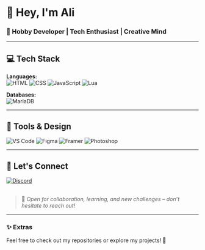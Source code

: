 # 👋 Hey, I'm Ali

### 🎯 Hobby Developer | Tech Enthusiast | Creative Mind

---

## 💻 Tech Stack  

**Languages:**  
![HTML](https://img.shields.io/badge/HTML5-0d0d0d?style=for-the-badge&logo=html5&logoColor=6A0DAD) ![CSS](https://img.shields.io/badge/CSS3-0d0d0d?style=for-the-badge&logo=css3&logoColor=6A0DAD) ![JavaScript](https://img.shields.io/badge/JavaScript-0d0d0d?style=for-the-badge&logo=javascript&logoColor=6A0DAD) ![Lua](https://img.shields.io/badge/Lua-0d0d0d?style=for-the-badge&logo=lua&logoColor=6A0DAD)

**Databases:**  
![MariaDB](https://img.shields.io/badge/MariaDB-0d0d0d?style=for-the-badge&logo=mariadb&logoColor=6A0DAD)

---

## 🎨 Tools & Design

![VS Code](https://img.shields.io/badge/VS%20Code-0d0d0d?style=for-the-badge&logo=visualstudiocode&logoColor=6A0DAD) ![Figma](https://img.shields.io/badge/Figma-0d0d0d?style=for-the-badge&logo=figma&logoColor=6A0DAD) ![Framer](https://img.shields.io/badge/Framer-0d0d0d?style=for-the-badge&logo=framer&logoColor=6A0DAD) ![Photoshop](https://img.shields.io/badge/Photoshop-0d0d0d?style=for-the-badge&logo=adobephotoshop&logoColor=6A0DAD)

---

## 🤝 Let's Connect

[![Discord](https://img.shields.io/badge/Discord-0d0d0d?style=for-the-badge&logo=discord&logoColor=6A0DAD)](https://discord.com/users/973670159149588500)  
&nbsp;

> 💬 *Open for collaboration, learning, and new challenges – don’t hesitate to reach out!*

---

### ✨ Extras

Feel free to check out my repositories or explore my projects! 🚀
